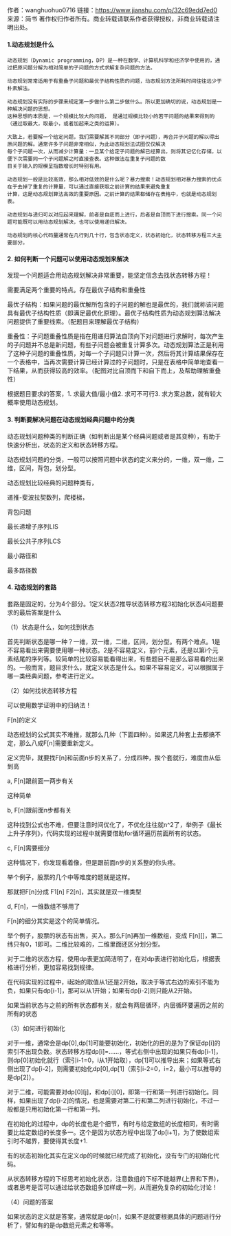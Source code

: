 作者：wanghuohuo0716
链接：https://www.jianshu.com/p/32c69edd7ed0
来源：简书
著作权归作者所有。商业转载请联系作者获得授权，非商业转载请注明出处。

#### 1.动态规划是什么
```
动态规划（Dynamic programming，DP）是一种在数学、计算机科学和经济学中使用的，通过把原问题分解为相对简单的子问题的方式求解复杂问题的方法。

动态规划常常适用于有重叠子问题和最优子结构性质的问题，动态规划方法所耗时间往往远少于朴素解法。

动态规划没有实际的步骤来规定第一步做什么第二步做什么。所以更加确切的说，动态规划是一种解决问题的思想。
这种思想的本质是，一个规模比较大的问题， 是通过规模比较小的若干问题的结果来得到的（通过取最大，取最小，或者加起来之类的运算）。
```

```
大致上，若要解一个给定问题，我们需要解其不同部分（即子问题），再合并子问题的解以得出原问题的解。通常许多子问题非常相似，为此动态规划法试图仅仅解决
每个子问题一次，从而减少计算量：一旦某个给定子问题的解已经算出，则将其记忆化存储，以便下次需要同一个子问题解之时直接查表。这种做法在重复子问题的数
目关于输入的规模呈指数增长时特别有用。

动态规划一般是比较高效，那么相对低效的是什么呢？暴力搜索！动态规划相对暴力搜索的优点在于去掉了重复的计算量，可以通过直接获取之前计算的结果来避免重复
计算，这是动态规划算法高效的重要原因。之前计算的结果都储存在表格中，也就是动态规划表。

动态规划与递归可以对应起来理解，前者是自底而上进行，后者是自顶而下进行搜索。同一个问题可能既可以用动态规划解决，也可以使用递归解决。

动态规划的核心代码量通常在几行到几十行，包含状态定义，状态初始化，状态转移方程三大主要部分。
```

#### 2. 如何判断一个问题可以使用动态规划来解决
发现一个问题适合用动态规划解决非常重要，能坚定信念去找状态转移方程！

需要满足两个重要的特点。存在最优子结构和重叠性

最优子结构：如果问题的最优解所包含的子问题的解也是最优的，我们就称该问题具有最优子结构性质（即满足最优化原理）。最优子结构性质为动态规划算法解决问题提供了重要线索。（配题目来理解最优子结构）

重叠性：子问题重叠性质是指在用递归算法自顶向下对问题进行求解时，每次产生的子问题并不总是新问题，有些子问题会被重复计算多次。动态规划算法正是利用了这种子问题的重叠性质，对每一个子问题只计算一次，然后将其计算结果保存在一个表格中，当再次需要计算已经计算过的子问题时，只是在表格中简单地查看一下结果，从而获得较高的效率。（配图对比自顶而下和自下而上，及帮助理解重叠性）

根据题目要求的答案，1. 求最大值/最小值2. 求可不可行3. 求方案总数，就有较大概率使用动态规划。

#### 3. 判断要解决问题在动态规划经典问题中的分类

动态规划问题种类的判断正确（如判断出是某个经典问题或者是其变种），有助于快速分析出，状态的定义和状态转移方程。

动态规划问题的分类，一般可以按照问题中状态的定义来分的，一维，双一维，二维，区间，背包，划分型。

动态规划比较经典的问题种类有，

递推-斐波拉契数列，爬楼梯，

背包问题

最长递增子序列LIS

最长公共子序列LCS

最小路径和

最多路径数

#### 4. 动态规划的套路
套路是固定的，分为4个部分。1定义状态2推导状态转移方程3初始化状态4问题要求的最后答案是什么

（1）状态是什么，如何找到状态

首先判断状态是哪一种？一维，双一维，二维，区间，划分型。有两个难点。1是不容易看出来需要使用哪一种状态。2是不容易定义，前i个元素，还是以第i个元素结尾的序列等。较简单的比较容易能看得出来，有些题目不是那么容易看的出来的。一般而言，题目求什么，就定义状态是什么。如果不容易定义，可以根据属于哪一类经典问题，参考进行定义。

（2）如何找状态转移方程

可以使用数学证明中的归纳法！

F[n]的定义

动态规划的公式其实不难推，就那么几种（下面四种）。如果这几种套上去都搞不定，那么八成F[n]需要重新定义。

定义完毕，就要找F[n]和前面n步的关系了，分成四种，挨个套就行，难度由从低到高

a, F[n]跟前面一两步有关

这种简单

b, F[n]跟前面n步都有关

这种找到公式也不难，但要注意时间优化了，不优化往往就n^2了，举例子《最长上升子序列》，代码实现的过程中就需要借助for循环遍历前面所有的状态。

c, F[n]需要细分

这种情况下，你发现看着像，但是跟前面n步的关系整的你头疼。

举个例子，股票的几个中等难度的题就是这样。

那就把F[n]分成 F1[n] F2[n]，其实就是双一维类型

d, F[n]，一维数组不够用了

F[n]的细分其实是这个的简单情况。

举个例子，股票的状态有出售，买入。那么F[n]再加一维数组，变成 F[n][]，第二纬只有0，1即可。二维比较难的，二维里面还区分划分型。

对于二维的状态方程，使用dp表更加简洁明了，在对dp表进行初始化后，根据表格进行分析，更加容易找到规律。

在代码实现的过程中，i起始的取值从1还是2开始，取决于等式右边的索引不能为负，如果只有dp[i-1]，那可以从1开始；如果有dp[i-2]则只能从2开始。

如果当前状态与之前的所有状态都有关，就会有两层循环，内层循环要遍历之前的所有的状态

（3）如何进行初始化

对于一维，通常会是dp[0],dp[1]可能要初始化，初始化的目的是为了保证dp[i]的索引不出现负数。状态转移方程dp[i]=……，等式右侧中出现的如果只有dp[i-1]，则dp[0]初始化就行（索引i-1=0，i从1开始取），dp[1]可以推导出来；如果等式右侧出现了dp[i-2]，则需要初始化dp[0],dp[1]（索引i-2=0，i=2，最小可以推导的是dp[2]）。

对于二维，可能需要对dp[0][j]，和dp[i][0]，即第一行和第一列进行初始化。同样，如果出现了dp[i-2]的情况，也是需要对第二行和第二列进行初始化，不过一般都是只用初始化第一行和第一列。

在初始化的过程中，dp的长度也是个细节，有时与给定数组的长度相同，有时需要比给定数组的长度多一。这个是因为状态方程中出现了dp[i+1]，为了使数组索引时不越界，要使得其长度+1.

有的状态初始化其实在定义dp的时候就已经完成了初始化，没有专门的初始化代码。

从状态转移方程的下标思考初始化状态，注意数组的下标不能越界(上界和下界)，或者思考是否可以通过给状态数组多加样或一列，从而避免复杂的初始化讨论！

（4）问题的答案

如果状态的定义就是答案，通常就是dp[n]，如果不是就要根据具体的问题进行分析了，譬如有的是dp数组元素之和等等。



